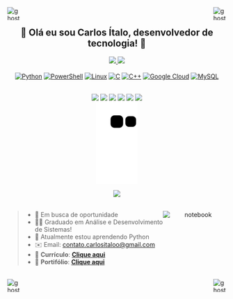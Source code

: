 <div>
    <a href="https://github.com/carlositaloo/carlositaloo/blob/main/Curr%C3%ADculo/Curr%C3%ADculo_CARLOS_ITALO.pdf" onclick="return false;">
        <img align="left" alt="ghost" height="30" width="30" src="https://media.giphy.com/media/cq8qwbRUWruRG/giphy.gif">
    </a>
</div>
<div>
    <a href="https://github.com/carlositaloo/Portfolio" onclick="return false;">
        <img align="right" alt="ghost" height="30" width="30" src="https://media.giphy.com/media/QU86X0DlOCBCL5feZZ/giphy.gif">
    </a>
</div>
<br>
<div align="center">
    <h2>👋 Olá eu sou Carlos Ítalo, desenvolvedor de tecnologia! 👋</h2>
    <p></p>
</div>

<div align="center">
	<a href="#">
        <img height="160em" src="https://github-readme-stats.vercel.app/api?username=carlositaloo&locale=pt-br&show_icons=true&theme=dark&include_all_commits=true&count_private=true&icon_color=2234AE&title_color=EDBC2E&text_color=D3D3D3&border_color=1d2735&bg_color=0,0d1117,130F40"/>
        <img height="160em" src="https://github-readme-stats.vercel.app/api/top-langs/?username=carlositaloo&locale=pt-br&layout=compact&langs_count=7&theme=dark&title_color=EDBC2E&border_color=1d2735&bg_color=0,130F40,0d1117"/>
    </a>
</div>

<!--
  <img align="center" src="https://github-readme-stats.vercel.app/api/top-langs/?username=carlositaloo&exclude_repo=carlositaloo&hide_title=true&theme=gotham"/>
-->

<div align="center"><br>
    <!-- https://github.com/devicons/devicon/tree/master/icons -->
    <!-- https://github.com/tandpfun/skill-icons#readme -->
    <a href="#"><img align="center" alt="Python" title="Python" height="32" width="40" src="https://skillicons.dev/icons?i=py"></a>
    <a href="#"><img align="center" alt="PowerShell" title="PowerShell" height="32" width="32" src="https://skillicons.dev/icons?i=powershell"></a>
    <a href="#"><img align="center" alt="Linux" title="Linux" height="32" width="32" src="https://skillicons.dev/icons?i=linux"></a>
    <a href="#"><img align="center" alt="C" title="C" height="32" width="40" src="https://skillicons.dev/icons?i=c"></a>
    <a href="#"><img align="center" alt="C++" title="C++" height="32" width="40" src="https://skillicons.dev/icons?i=cpp"></a>
    <a href="#"><img align="center" alt="Google Cloud" title="Google Cloud" height="32" width="40" src="https://skillicons.dev/icons?i=gcp"></a>
    <a href="#"><img align="center" alt="MySQL" title="MySQL" height="32" width="32" src="https://skillicons.dev/icons?i=mysql"></a>

</div>


##

<div align="center">
	<a href="https://www.linkedin.com/in/carlositaloo" target="_blank"><img src="https://img.shields.io/badge/-LinkedIn-%230077B5?style=for-the-badge&logo=linkedin&logoColor=white" target="_blank" align="center"></a>
	<a href="https://api.whatsapp.com/send?phone=5588993082379" target="_blank"><img src="https://img.shields.io/badge/WhatsApp-25D366?style=for-the-badge&logo=whatsapp&logoColor=white" target="_blank" align="center"></a>
	<a href="https://www.instagram.com/carlositaloo/" target="_blank"><img src="https://img.shields.io/badge/-Instagram-%23E4405F?style=for-the-badge&logo=instagram&logoColor=white" target="_blank" align="center"></a>
        <a href="https://www.twitch.tv/iNooTh" target="_blank"><img src="https://img.shields.io/badge/Twitch-9146FF?style=for-the-badge&logo=twitch&logoColor=white" target="_blank" align="center"></a>
        <a href="https://discord.gg/3ksGanN" target="_blank"><img src="https://img.shields.io/badge/Discord-7289DA?style=for-the-badge&logo=discord&logoColor=white" target="_blank" align="center"></a>
        <a href="mailto:contato.carlositaloo@gmail.com"><img src="https://img.shields.io/badge/-Gmail-%23333?style=for-the-badge&logo=gmail&logoColor=white" target="_blank" align="center"></a>
        
</div>

<div align="center">
    <a href="#">
        <img src="https://github.com/carlositaloo/carlositaloo/blob/output/github-contribution-grid-snake.svg" align="center">
        <p>
            <img src="https://komarev.com/ghpvc/?username=carlositaloo&color=blueviolet">
        </p>
    </a>
</div>

##

<!--
https://raw.githubusercontent.com/MicaelliMedeiros/micaellimedeiros/master/image/computer-illustration.png
-->
<div align="center">
    <a href="https://github.com/carlositaloo/Formata-o-Windows/tree/main/WindowsDebloater" onclick="return false;">
        <img src="https://media.giphy.com/media/juua9i2c2fA0AIp2iq/giphy.gif" width="146" height="146" align="right" alt="notebook">
    </a>
</div>

> - 🌱 Em busca de oportunidade
> - 👨‍🎓 Graduado em Análise e Desenvolvimento de Sistemas!
> - 🧩 Atualmente estou aprendendo Python
> - ✉️ Email: contato.carlositaloo@gmail.com
> - 👔 **Currículo**: [**Clique aqui**](https://github.com/carlositaloo/carlositaloo/blob/main/Curr%C3%ADculo/Curr%C3%ADculo_CARLOS_ITALO.pdf)
> - 📁 **Portifólio**: [**Clique aqui**](https://github.com/carlositaloo/Portfolio)
> <!-- > - 😄 Apelido: iNooTh -->
<br>
<div>
    <a href="https://github.com/carlositaloo/carlositaloo/blob/main/Curr%C3%ADculo/Curr%C3%ADculo_CARLOS_ITALO.pdf" onclick="return false;">
        <img align="left" alt="ghost" height="30" width="30" src="https://media.giphy.com/media/RAGUpYLsOX2Pm/giphy.gif">
    </a>
</div>
<div>
    <a href="https://github.com/carlositaloo/carlositaloo/blob/main/Curr%C3%ADculo/Curr%C3%ADculo_CARLOS_ITALO.pdf" onclick="return false;">
        <img align="right" alt="ghost" height="30" width="30" src="https://media.giphy.com/media/NctG5rLeF1Fm0/giphy.gif">
    </a>
</div>

